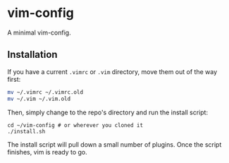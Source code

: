 # vim-config

A minimal vim-config.

## Installation

If you have a current `.vimrc` or `.vim` directory, move them out of the way first:

``` bash
mv ~/.vimrc ~/.vimrc.old
mv ~/.vim ~/.vim.old
```

Then, simply change to the repo's directory and run the install script:

```
cd ~/vim-config # or wherever you cloned it
./install.sh
```

The install script will pull down a small number of plugins. Once the script finishes, vim is ready to go.
